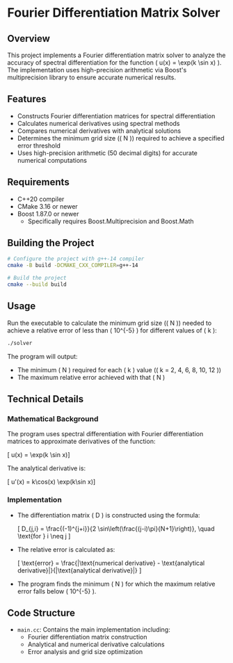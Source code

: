 # Fourier Differentiation Matrix Solver

## Overview

This project implements a Fourier differentiation matrix solver to analyze the accuracy of spectral differentiation for the function \( u(x) = \exp(k \sin x) \). The implementation uses high-precision arithmetic via Boost's multiprecision library to ensure accurate numerical results.

## Features

- Constructs Fourier differentiation matrices for spectral differentiation
- Calculates numerical derivatives using spectral methods
- Compares numerical derivatives with analytical solutions
- Determines the minimum grid size (\( N \)) required to achieve a specified error threshold
- Uses high-precision arithmetic (50 decimal digits) for accurate numerical computations

## Requirements

- C++20 compiler
- CMake 3.16 or newer
- Boost 1.87.0 or newer
  - Specifically requires Boost.Multiprecision and Boost.Math

## Building the Project

```bash
# Configure the project with g++-14 compiler
cmake -B build -DCMAKE_CXX_COMPILER=g++-14

# Build the project
cmake --build build
```

## Usage

Run the executable to calculate the minimum grid size (\( N \)) needed to achieve a relative error of less than \( 10^{-5} \) for different values of \( k \):

```bash
./solver
```

The program will output:
- The minimum \( N \) required for each \( k \) value (\( k = 2, 4, 6, 8, 10, 12 \))
- The maximum relative error achieved with that \( N \)

## Technical Details

### Mathematical Background

The program uses spectral differentiation with Fourier differentiation matrices to approximate derivatives of the function:

\[
u(x) = \exp(k \sin x)\]

The analytical derivative is:

\[
u'(x) = k\cos(x) \exp(k\sin x)\]

### Implementation

- The differentiation matrix \( D \) is constructed using the formula:

  \[
  D_{j,i} = \frac{(-1)^{j+i}}{2 \sin\left(\frac{(j-i)\pi}{N+1}\right)}, \quad \text{for } i \neq j
  \]

- The relative error is calculated as:

  \[
  \text{error} = \frac{|\text{numerical derivative} - \text{analytical derivative}|}{|\text{analytical derivative}|}
  \]

- The program finds the minimum \( N \) for which the maximum relative error falls below \( 10^{-5} \).

## Code Structure

- `main.cc`: Contains the main implementation including:
  - Fourier differentiation matrix construction
  - Analytical and numerical derivative calculations
  - Error analysis and grid size optimization


